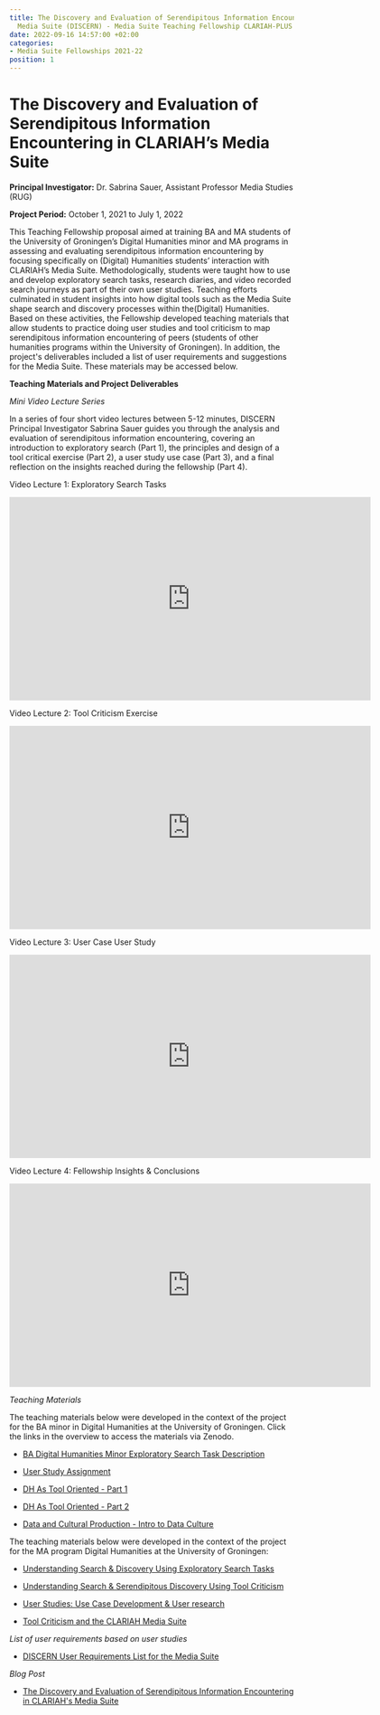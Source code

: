 ```yaml
---
title: The Discovery and Evaluation of Serendipitous Information Encountering in CLARIAH's
  Media Suite (DISCERN) - Media Suite Teaching Fellowship CLARIAH-PLUS (2019-2023)
date: 2022-09-16 14:57:00 +02:00
categories:
- Media Suite Fellowships 2021-22
position: 1
---
```


# The Discovery and Evaluation of Serendipitous Information Encountering in CLARIAH’s Media Suite

**Principal Investigator:** Dr. Sabrina Sauer, Assistant Professor Media Studies (RUG)

**Project Period:** October 1, 2021 to July 1, 2022

This Teaching Fellowship proposal aimed at training BA and MA students of the University of Groningen’s Digital Humanities minor and MA programs in assessing and evaluating serendipitous information encountering by focusing specifically on (Digital) Humanities students’ interaction with CLARIAH’s Media Suite. Methodologically, students were taught how to use and develop exploratory search tasks, research diaries, and video recorded search journeys as part of their own user studies. Teaching efforts culminated in student insights into how digital tools such as the Media Suite shape search and discovery processes within the(Digital) Humanities. Based on these activities, the Fellowship developed teaching materials that allow students to practice doing user studies and tool criticism to map serendipitous information encountering of peers (students of other humanities programs within the University of Groningen). In addition, the project's deliverables included a list of user requirements and suggestions for the Media Suite. These materials may be accessed below.

**Teaching Materials and Project Deliverables**

*Mini Video Lecture Series*

In a series of four short video lectures between 5-12 minutes, DISCERN Principal Investigator Sabrina Sauer guides you through the analysis and evaluation of serendipitous information encountering, covering an introduction to exploratory search (Part 1), the principles and design of a tool critical exercise (Part 2), a user study use case (Part 3), and a final reflection on the insights reached during the fellowship (Part 4).

Video Lecture 1: Exploratory Search Tasks

<iframe src="https://player.vimeo.com/video/789024766?h=07075f5eae" width="640" height="360" frameborder="0" allow="autoplay; fullscreen" allowfullscreen></iframe>

Video Lecture 2: Tool Criticism Exercise

<iframe src="https://player.vimeo.com/video/789028932?h=cbd85d72eb" width="640" height="360" frameborder="0" allow="autoplay; fullscreen" allowfullscreen></iframe>

Video Lecture 3: User Case User Study

<iframe src="https://player.vimeo.com/video/789030776?h=4f21785eb4" width="640" height="360" frameborder="0" allow="autoplay; fullscreen" allowfullscreen></iframe>

Video Lecture 4: Fellowship Insights & Conclusions

<iframe src="https://player.vimeo.com/video/789028932?h=cbd85d72eb" width="640" height="360" frameborder="0" allow="autoplay; fullscreen" allowfullscreen></iframe>

*Teaching Materials*

The teaching materials below were developed in the context of the project for the BA minor in Digital Humanities at the University of Groningen. Click the links in the overview to access the materials via Zenodo.

* [BA Digital Humanities Minor Exploratory Search Task Description](https://zenodo.org/record/7565190#.Y8_LEEHMKHs)

* [User Study Assignment](https://zenodo.org/record/7565374#.Y8_PY3aZOHs)

* [DH As Tool Oriented - Part 1](https://zenodo.org/record/7590902#.Y9lLE3aZOHs)

* [DH As Tool Oriented - Part 2](https://zenodo.org/record/7590954#.Y9lNZnaZOHs)

* [Data and Cultural Production - Intro to Data Culture](https://zenodo.org/record/7590935#.Y9lMfXaZOHs)

The teaching materials below were developed in the context of the project for the MA program Digital Humanities at the University of Groningen:

* [Understanding Search & Discovery Using Exploratory Search Tasks](https://zenodo.org/record/7590971#.Y9lO43aZOHt)

* [Understanding Search & Serendipitous Discovery Using Tool Criticism](https://zenodo.org/record/7590988#.Y9lQIHaZOHs)

* [User Studies: Use Case Development & User research](https://zenodo.org/record/7591006#.Y9lRAnaZOHs)

* [Tool Criticism and the CLARIAH Media Suite](https://zenodo.org/record/7591018#.Y9lSSHaZOHs)

*List of user requirements based on user studies*

* [DISCERN User Requirements List for the Media Suite](https://zenodo.org/record/7591026#.Y9lUh3aZOHs)

*Blog Post*

* [The Discovery and Evaluation of Serendipitous Information Encountering in CLARIAH's Media Suite](mediasuite.clariah.nl/blog/2023/01/13/discovery-and-evaluation-of-serendipitous)